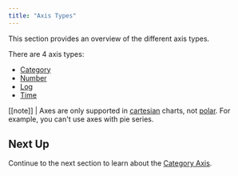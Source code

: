 ```yaml
---
title: "Axis Types"
---
```


This section provides an overview of the different axis types.

There are 4 axis types:

- [Category](/charts-axes-category/)
- [Number](/charts-axes-number/)
- [Log](/charts-axes-log/)
- [Time](/charts-axes-time/)

[[note]]
| Axes are only supported in <a href="https://en.wikipedia.org/wiki/Cartesian_coordinate_system" target="blank">cartesian</a> charts, not <a href="https://en.wikipedia.org/wiki/Polar_coordinate_system" target="blank">polar</a>. For example, you can't use axes with pie series.

## Next Up

Continue to the next section to learn about the [Category Axis](/charts-axes-category/).